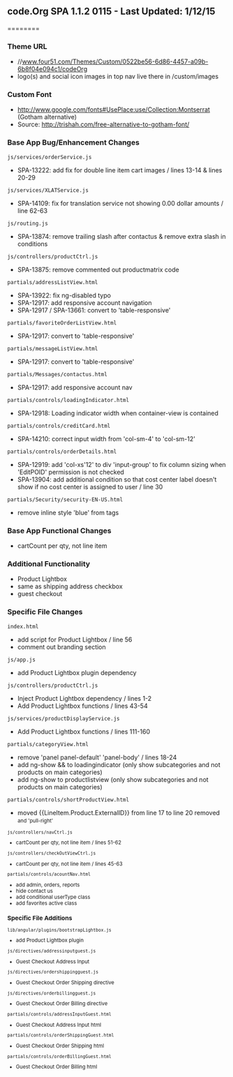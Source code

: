 ## code.Org SPA 1.1.2 0115 - Last Updated: 1/12/15
========

### Theme URL
* //www.four51.com/Themes/Custom/0522be56-6d86-4457-a09b-6b8f04e094c1/codeOrg
* logo(s) and social icon images in top nav live there in /custom/images

### Custom Font 
* http://www.google.com/fonts#UsePlace:use/Collection:Montserrat (Gotham alternative)
* Source: http://trishah.com/free-alternative-to-gotham-font/

### Base App Bug/Enhancement Changes
`js/services/orderService.js`
* SPA-13222: add fix for double line item cart images / lines 13-14 & lines 20-29 

`js/services/XLATService.js`
* SPA-14109: fix for translation service not showing 0.00 dollar amounts / line 62-63

`js/routing.js`
* SPA-13874: remove trailing slash after contactus & remove extra slash in conditions 

`js/controllers/productCtrl.js`
* SPA-13875: remove commented out productmatrix code 

`partials/addressListView.html`
* SPA-13922: fix ng-disabled typo 
* SPA-12917: add responsive account navigation
* SPA-12917 / SPA-13661: convert to 'table-responsive'

`partials/favoriteOrderListView.html`
* SPA-12917: convert to 'table-responsive'

`partials/messageListView.html`
* SPA-12917: convert to 'table-responsive'

`partials/Messages/contactus.html`
* SPA-12917: add responsive account nav

`partials/controls/loadingIndicator.html`
* SPA-12918: Loading indicator width when container-view is contained

`partials/controls/creditCard.html`
* SPA-14210: correct input width from 'col-sm-4' to 'col-sm-12'

`partials/controls/orderDetails.html`
* SPA-12919: add 'col-xs'12' to div 'input-group' to fix column sizing when 'EditPOID' permission is not checked
* SPA-13904: add additional condition so that cost center label doesn't show if no cost center is assigned to user / line 30

`partials/Security/security-EN-US.html`
*  remove inline style 'blue' from <a> tags

### Base App Functional Changes
* cartCount per qty, not line item 

### Additional Functionality
* Product Lightbox
* same as shipping address checkbox
* guest checkout

### Specific File Changes
`index.html`
* add script for Product Lightbox / line 56
* comment out branding section

`js/app.js`
* add Product Lightbox plugin dependency

`js/controllers/productCtrl.js`
* Inject Product Lightbox dependency / lines 1-2
* Add Product Lightbox functions / lines 43-54

`js/services/productDisplayService.js`
* Add Product Lightbox functions / lines 111-160

`partials/categoryView.html`
* remove 'panel panel-default' 'panel-body' / lines 18-24
* add ng-show && to loadingindicator (only show subcategories and not products on main categories)
* add ng-show to productlistview (only show subcategories and not products on main categories)

`partials/controls/shortProductView.html`
* moved {{LineItem.Product.ExternalID}} from line 17 to line 20 removed <small> and 'pull-right'

`js/controllers/navCtrl.js`
* cartCount per qty, not line item / lines 51-62

`js/controllers/checkOutViewCtrl.js`
* cartCount per qty, not line item / lines 45-63

`partials/controls/acountNav.html`
* add admin, orders, reports
* hide contact us
* add conditional userType class
* add favorites active class

### Specific File Additions
`lib/angular/plugins/bootstrapLightbox.js`
* add Product Lightbox plugin

`js/directives/addressinputguest.js`
* Guest Checkout Address Input

`js/directives/ordershippingguest.js`
* Guest Checkout Order Shipping directive

`js/directives/orderbillingguest.js`
* Guest Checkout Order Billing directive

`partials/controls/addressInputGuest.html`
* Guest Checkout Address Input html

`partials/controls/orderShippingGuest.html`
* Guest Checkout Order Shipping html

`partials/controls/orderBillingGuest.html`
* Guest Checkout Order Billing html


